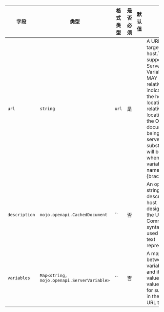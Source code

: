 | 字段 | 类型 | 格式类型 | 是否必须 | 默认值 | 说明 |
|---|---|---|---|---|---|
| `url` | `string` | `url` | 是 |  | A URL to the target host.This URL supports Server Variables and MAY be relative, to indicate that the host location is relative to the location where the OpenAPI document is being served.Variable substitutions will be made when a variable is named in {brackets}. |
| `description` | `mojo.openapi.CachedDocument` | `` | 否 |  | An optional string describing the host designated by the URL. CommonMark syntax MAY be used for rich text representation. |
| `variables` | `Map<string, mojo.openapi.ServerVariable>` | `` | 否 |  | A map between a variable name and its value.The value is used for substitution in the server's URL template. |
